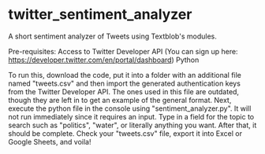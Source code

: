 # twitter_sentiment_analyzer
A short sentiment analyzer of Tweets using Textblob's modules.


Pre-requisites: 
Access to Twitter Developer API (You can sign up here: https://developer.twitter.com/en/portal/dashboard)
Python

To run this, download the code, put it into a folder with an additional file named "tweets.csv" and then import the generated authentication keys from the Twitter Developer API. The ones used in this file are outdated, though they are left in to get an example of the general format. Next, execute the python file in the console using "sentiment_analyzer.py". It will not run immediately since it requires an input. Type in a field for the topic to search such as "politics", "water", or literally anything you want. After that, it should be complete. Check your "tweets.csv" file, export it into Excel or Google Sheets, and voila!
